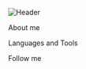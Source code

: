 ![Header](https://github.com/Darkan17/Darya-Kananovich-Portfolio/blob/main/assets/375568.PNG)

About me

Languages and Tools

Follow me
